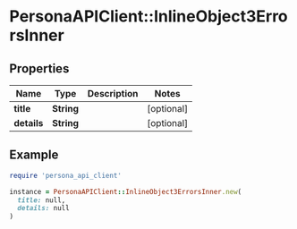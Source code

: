 # PersonaAPIClient::InlineObject3ErrorsInner

## Properties

| Name | Type | Description | Notes |
| ---- | ---- | ----------- | ----- |
| **title** | **String** |  | [optional] |
| **details** | **String** |  | [optional] |

## Example

```ruby
require 'persona_api_client'

instance = PersonaAPIClient::InlineObject3ErrorsInner.new(
  title: null,
  details: null
)
```

